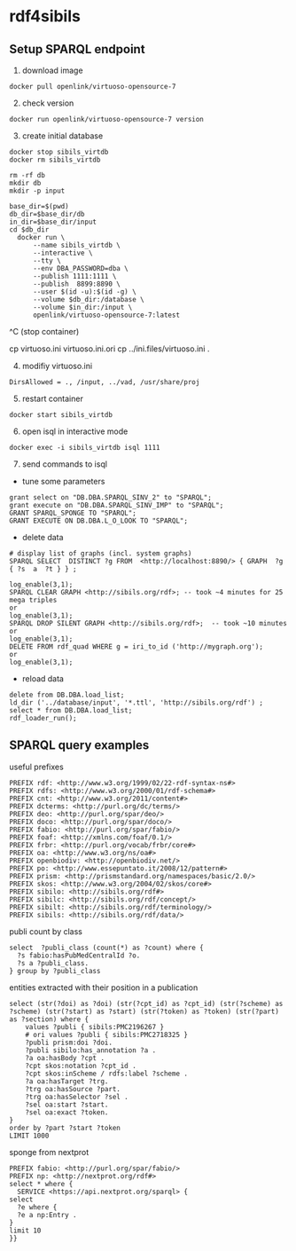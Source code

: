 # rdf4sibils

## Setup SPARQL endpoint

1. download image
```
docker pull openlink/virtuoso-opensource-7
```
2. check version
```
docker run openlink/virtuoso-opensource-7 version
```
3. create initial database
```
docker stop sibils_virtdb
docker rm sibils_virtdb

rm -rf db
mkdir db
mkdir -p input

base_dir=$(pwd)
db_dir=$base_dir/db
in_dir=$base_dir/input
cd $db_dir
  docker run \
      --name sibils_virtdb \
      --interactive \
      --tty \
      --env DBA_PASSWORD=dba \
      --publish 1111:1111 \
      --publish  8899:8890 \
      --user $(id -u):$(id -g) \
      --volume $db_dir:/database \
      --volume $in_dir:/input \
      openlink/virtuoso-opensource-7:latest
```
^C (stop container)

cp virtuoso.ini virtuoso.ini.ori
cp ../ini.files/virtuoso.ini .

4. modifiy virtuoso.ini
```
DirsAllowed = ., /input, ../vad, /usr/share/proj

```
5. restart container
```
docker start sibils_virtdb
```
6. open isql in interactive mode
```
docker exec -i sibils_virtdb isql 1111
```
7. send commands to isql
- tune some parameters
```
grant select on "DB.DBA.SPARQL_SINV_2" to "SPARQL";
grant execute on "DB.DBA.SPARQL_SINV_IMP" to "SPARQL";
GRANT SPARQL_SPONGE TO "SPARQL";
GRANT EXECUTE ON DB.DBA.L_O_LOOK TO "SPARQL";
```
- delete data
```
# display list of graphs (incl. system graphs)
SPARQL SELECT  DISTINCT ?g FROM  <http://localhost:8890/> { GRAPH  ?g     { ?s  a  ?t } } ;

log_enable(3,1);
SPARQL CLEAR GRAPH <http://sibils.org/rdf>; -- took ~4 minutes for 25 mega triples
or
log_enable(3,1);
SPARQL DROP SILENT GRAPH <http://sibils.org/rdf>;  -- took ~10 minutes
or
log_enable(3,1);
DELETE FROM rdf_quad WHERE g = iri_to_id ('http://mygraph.org'); 
or
log_enable(3,1);

```
- reload data
```
delete from DB.DBA.load_list;
ld_dir ('../database/input', '*.ttl', 'http://sibils.org/rdf') ;
select * from DB.DBA.load_list;
rdf_loader_run();
```

## SPARQL query examples

useful prefixes
```
PREFIX rdf: <http://www.w3.org/1999/02/22-rdf-syntax-ns#>
PREFIX rdfs: <http://www.w3.org/2000/01/rdf-schema#>
PREFIX cnt: <http://www.w3.org/2011/content#> 
PREFIX dcterms: <http://purl.org/dc/terms/> 
PREFIX deo: <http://purl.org/spar/deo/> 
PREFIX doco: <http://purl.org/spar/doco/> 
PREFIX fabio: <http://purl.org/spar/fabio/> 
PREFIX foaf: <http://xmlns.com/foaf/0.1/> 
PREFIX frbr: <http://purl.org/vocab/frbr/core#> 
PREFIX oa: <http://www.w3.org/ns/oa#> 
PREFIX openbiodiv: <http://openbiodiv.net/> 
PREFIX po: <http://www.essepuntato.it/2008/12/pattern#> 
PREFIX prism: <http://prismstandard.org/namespaces/basic/2.0/> 
PREFIX skos: <http://www.w3.org/2004/02/skos/core#> 
PREFIX sibilo: <http://sibils.org/rdf#> 
PREFIX sibilc: <http://sibils.org/rdf/concept/> 
PREFIX sibilt: <http://sibils.org/rdf/terminology/> 
PREFIX sibils: <http://sibils.org/rdf/data/> 
```

publi count by class
```
select  ?publi_class (count(*) as ?count) where {
  ?s fabio:hasPubMedCentralId ?o.
  ?s a ?publi_class.
} group by ?publi_class
```


entities extracted with their position in a publication
```
select (str(?doi) as ?doi) (str(?cpt_id) as ?cpt_id) (str(?scheme) as ?scheme) (str(?start) as ?start) (str(?token) as ?token) (str(?part) as ?section) where {
    values ?publi { sibils:PMC2196267 }
    # ori values ?publi { sibils:PMC2718325 } 
    ?publi prism:doi ?doi.
    ?publi sibilo:has_annotation ?a .
    ?a oa:hasBody ?cpt .
    ?cpt skos:notation ?cpt_id .
    ?cpt skos:inScheme / rdfs:label ?scheme .
    ?a oa:hasTarget ?trg.
    ?trg oa:hasSource ?part.
    ?trg oa:hasSelector ?sel .
    ?sel oa:start ?start.
    ?sel oa:exact ?token.
} 
order by ?part ?start ?token
LIMIT 1000
```


sponge from nextprot
```
PREFIX fabio: <http://purl.org/spar/fabio/>
PREFIX np: <http://nextprot.org/rdf#>
select * where {
  SERVICE <https://api.nextprot.org/sparql> {
select  
  ?e where {
  ?e a np:Entry .
}
limit 10		   
}}
```